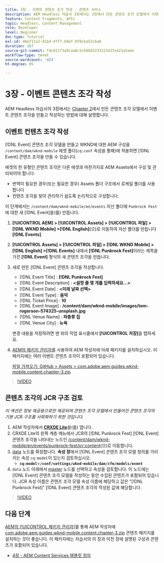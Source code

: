 ```yaml
---
title: 3장 - 이벤트 콘텐츠 조각 작성 - 콘텐츠 서비스
description: AEM Headless 자습서 3장에서는 2장에서 만든 콘텐츠 조각 모델에서 이벤트 콘텐츠 조각을 만들고 작성하는 방법에 대해 설명합니다.
feature: Content Fragments, APIs
topic: Headless, Content Management
role: Developer
level: Beginner
doc-type: Tutorial
exl-id: 46ef11a2-81bd-4ff7-b9ef-9f8cba52c6a8
duration: 167
source-git-commit: f4c621f3a9caa8c2c64b8323312343fe421a5aee
workflow-type: tm+mt
source-wordcount: '423'
ht-degree: 0%

---
```


# 3장 - 이벤트 콘텐츠 조각 작성

AEM Headless 자습서의 3장에서는 [Chapter 2](./chapter-2.md)에서 만든 콘텐츠 조각 모델에서 이벤트 콘텐츠 조각을 만들고 작성하는 방법에 대해 설명합니다.

## 이벤트 컨텐츠 조각 작성

[!DNL Event] 콘텐츠 조각 모델을 만들고 WKND에 대한 AEM 구성을 `/content/dam/wknd-mobile` 에셋 폴더(`cq:conf` 속성을 통해)에 적용하면 [!DNL Event] 콘텐츠 조각을 만들 수 있습니다.

에셋의 한 유형인 콘텐츠 조각은 다른 에셋과 마찬가지로 AEM Assets에서 구성 및 관리되어야 합니다.

* 번역이 필요한 경우(또는 필요한 경우) Assets 폴더 구조에서 로케일 폴더를 사용합니다
* 컨텐츠 조각을 찾아 관리하기 쉽도록 논리적으로 구성합니다.

이 단계에서는 `/content/dam/wknd-mobile/en/events` 자산 폴더에 `Punkrock Fest`에 대한 새 [!DNL Event]을(를) 만듭니다.

1. **[!UICONTROL AEM] > [!UICONTROL Assets] > [!UICONTROL 파일] > [!DNL WKND Mobile] >[!DNL English]**(으)로 이동하여 자산 폴더를 만듭니다&#x200B;**[!DNL Events]**.
1. **[!UICONTROL Assets] > [!UICONTROL 파일] > [!DNL WKND Mobile] > [!DNL English] >[!DNL Events]** 내에서 **[!DNL Punkrock Fest]**&#x200B;이라는 제목을 가진 **[!DNL Event]** 형식의 새 콘텐츠 조각을 만듭니다.
1. 새로 만든 [!DNL Event] 콘텐츠 조각을 작성합니다.

   * [!DNL Event Title] : **[!DNL Punkrock Fest]**
   * [!DNL Event Description] : **&lt;설명 줄 몇 개를 입력하세요...>**
   * [!DNL Event Date] : **&lt;미래 날짜 선택>**
   * [!DNL Event Type] : **음악**
   * [!DNL Ticket Price] : **10**
   * [!DNL Event Image] : **/content/dam/wknd-mobile/images/tom-rogerson-574325-unsplash.jpg**
   * [!DNL Venue Name] : **파충류 집**
   * [!DNL Venue City] : **뉴욕**

   변경 내용을 저장하려면 맨 위의 작업 표시줄에서 **[!UICONTROL 저장]**&#x200B;을 탭하세요.

1. [AEM의 패키지 관리자](http://localhost:4502/crx/packmgr/index.jsp)를 사용하여 AEM 작성자에 아래 패키지를 설치하십시오. 이 패키지에는 여러 이벤트 콘텐츠 조각이 포함되어 있습니다.

   [파일 가져오기: GitHub > Assets > com.adobe.aem.guides.wknd-mobile.content.chapter-3.zip](https://github.com/adobe/aem-guides-wknd-mobile/releases/latest)

>[!VIDEO](https://video.tv.adobe.com/v/28338?quality=12&learn=on)

## 콘텐츠 조각의 JCR 구조 검토

*이 섹션은 정보 제공용으로만 제공되며 콘텐츠 조각 모델에서 만들어진 콘텐츠 조각의 기본 JCR 구조를 사회화하기 위한 것입니다.*

1. AEM 작성자에서 **[CRXDE Lite](http://localhost:4502/crx/de/index.jsp)**&#x200B;을(를) 엽니다.
1. CRXDE Lite의 왼쪽 계층 메뉴에서 JCR의 [!DNL Punkrock Fest] [!DNL Event] 콘텐츠 조각을 나타내는 노드인 [/content/dam/wknd-mobile/en/events/punkrock-fest/jcr:content](http://localhost:4502/crx/de/index.jsp#/content/dam/wknd-mobile/en/events/punkrock-fest/jcr:content)(으)로 이동합니다.
1. [data](http://localhost:4502/crx/de/index.jsp#/content/dam/wknd-mobile/en/events/punkrock-fest/jcr:content/data/master) 노드를 확장합니다.
**속성 창**&#x200B;에서 [!DNL Event] 콘텐츠 조각 모델 정의를 가리키는 속성 `cq:model`이 있는지 검토하십시오.
   * **`cq:model`**=**`/conf/settings/wknd-mobile/dam/cfm/models/event`**
1. `data` 노드 아래에서 [master](http://localhost:4502/crx/de/index.jsp#/content/dam/wknd-mobile/en/events/punkrock-fest/jcr:content/data/master) 노드를 선택하고 속성을 검토합니다. 이 노드에는 [!DNL Event] 콘텐츠 조각 모델을 작성하는 동안 수집된 콘텐츠가 포함되어 있습니다. JCR 속성 이름은 콘텐츠 조각 모델 속성 이름에 해당하고 값은 &quot;[!DNL Punkrock Fest]&quot; [!DNL Event] 콘텐츠 조각의 작성된 값에 해당합니다.

>[!VIDEO](https://video.tv.adobe.com/v/28356?quality=12&learn=on)

## 다음 단계

[AEM의 [!UICONTROL 패키지 관리자]](http://localhost:4502/crx/packmgr/index.jsp)를 통해 AEM 작성자에 [com.adobe.aem.guides.wknd-mobile.content.chapter-3.zip](https://github.com/adobe/aem-guides-wknd-mobile/releases/latest) 콘텐츠 패키지를 설치하는 것이 좋습니다. 이 패키지에는 자습서의 이 장과 이전 장에 설명된 구성과 콘텐츠가 포함되어 있습니다.

* [4장 - AEM Content Services 템플릿 정의](./chapter-4.md)
